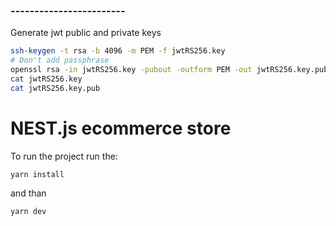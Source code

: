 ### ------------------------
Generate jwt public and private keys

```bash
ssh-keygen -t rsa -b 4096 -m PEM -f jwtRS256.key
# Don't add passphrase
openssl rsa -in jwtRS256.key -pubout -outform PEM -out jwtRS256.key.pub
cat jwtRS256.key
cat jwtRS256.key.pub
```
# NEST.js ecommerce store 

To run the project run the:

```bash 
yarn install
```

and than 

```bash
yarn dev
```
